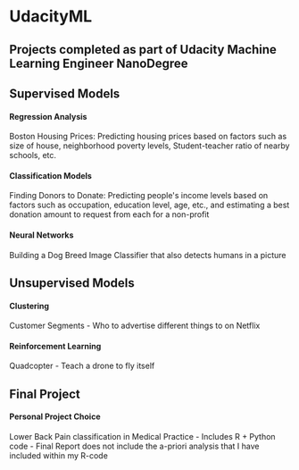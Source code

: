 # UdacityML

## Projects completed as part of Udacity Machine Learning Engineer NanoDegree

## Supervised Models  
#### Regression Analysis  
Boston Housing Prices: Predicting housing prices based on factors such as size of house, neighborhood poverty levels, Student-teacher ratio of nearby schools, etc.  
#### Classification Models  
Finding Donors to Donate: Predicting people's income levels based on factors such as occupation, education level, age, etc., and estimating a best donation amount to request from each for a non-profit  
#### Neural Networks  
Building a Dog Breed Image Classifier that also detects humans in a picture  

## Unsupervised Models  
#### Clustering  
Customer Segments - Who to advertise different things to on Netflix  
#### Reinforcement Learning  
Quadcopter - Teach a drone to fly itself  
  
## Final Project  
#### Personal Project Choice
Lower Back Pain classification in Medical Practice - Includes R + Python code - Final Report does not include the a-priori analysis that I have included within my R-code
